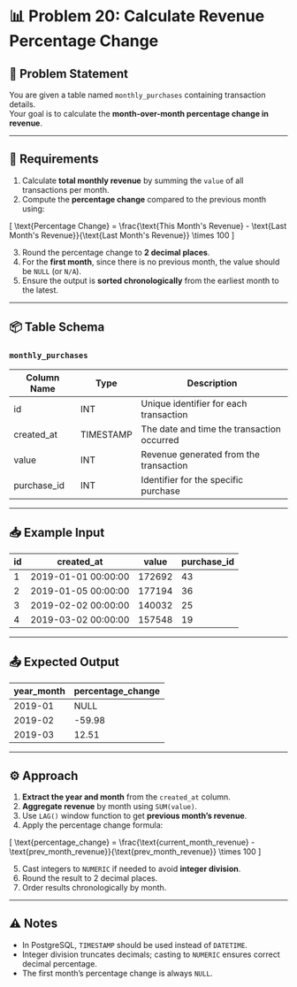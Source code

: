 # 📊 Problem 20: Calculate Revenue Percentage Change

## 📝 Problem Statement
You are given a table named `monthly_purchases` containing transaction details.  
Your goal is to calculate the **month-over-month percentage change in revenue**.

---

## 📌 Requirements
1. Calculate **total monthly revenue** by summing the `value` of all transactions per month.
2. Compute the **percentage change** compared to the previous month using:

\[
\text{Percentage Change} = \frac{\text{This Month's Revenue} - \text{Last Month's Revenue}}{\text{Last Month's Revenue}} \times 100
\]

3. Round the percentage change to **2 decimal places**.
4. For the **first month**, since there is no previous month, the value should be `NULL` (or `N/A`).
5. Ensure the output is **sorted chronologically** from the earliest month to the latest.

---

## 📦 Table Schema

### `monthly_purchases`
| Column Name   | Type      | Description                                 |
|---------------|----------|---------------------------------------------|
| id            | INT      | Unique identifier for each transaction     |
| created_at    | TIMESTAMP| The date and time the transaction occurred |
| value         | INT      | Revenue generated from the transaction     |
| purchase_id   | INT      | Identifier for the specific purchase       |

---

## 📥 Example Input

| id | created_at          | value  | purchase_id |
|----|--------------------|--------|-------------|
| 1  | 2019-01-01 00:00:00| 172692 | 43          |
| 2  | 2019-01-05 00:00:00| 177194 | 36          |
| 3  | 2019-02-02 00:00:00| 140032 | 25          |
| 4  | 2019-03-02 00:00:00| 157548 | 19          |

---

## 📤 Expected Output

| year_month | percentage_change |
|------------|------------------|
| 2019-01    | NULL             |
| 2019-02    | -59.98           |
| 2019-03    | 12.51            |

---

## ⚙️ Approach

1. **Extract the year and month** from the `created_at` column.
2. **Aggregate revenue** by month using `SUM(value)`.
3. Use `LAG()` window function to get **previous month’s revenue**.
4. Apply the percentage change formula:

\[
\text{percentage_change} = \frac{\text{current\_month\_revenue} - \text{prev\_month\_revenue}}{\text{prev\_month\_revenue}} \times 100
\]

5. Cast integers to `NUMERIC` if needed to avoid **integer division**.
6. Round the result to 2 decimal places.
7. Order results chronologically by month.

---

## ⚠️ Notes

- In PostgreSQL, `TIMESTAMP` should be used instead of `DATETIME`.
- Integer division truncates decimals; casting to `NUMERIC` ensures correct decimal percentage.
- The first month’s percentage change is always `NULL`.
